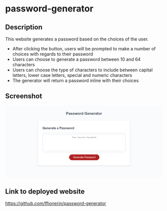 # password-generator

## Description

This website generates a password based on the choices of the user. 
* After clicking the button, users will be prompted to make a number of choices with regards to their password
* Users can choose to generate a password between 10 and 64 characters
* Users can choose the type of characters to include between capital letters, lower case letters, special and numeric characters
* The generator will return a password inline with their choices

## Screenshot

![Screenshot of deployed wesbite](assets/screenshot-password-generator.png)

## Link to deployed website

https://github.com/ffionerin/password-generator



